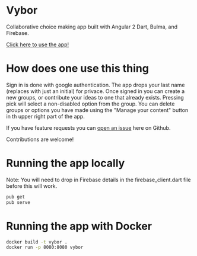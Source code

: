 # Vybor

Collaborative choice making app built with Angular 2 Dart, Bulma, and Firebase.

[Click here to use the app!](https://jerold.github.io/Vybor/)

# How does one use this thing

Sign in is done with google authentication.
The app drops your last name (replaces with just an initial) for privace.
Once signed in you can create a new groups, or contribute your ideas to one that already exists.
Pressing pick will select a non-disabled option from the group.
You can delete groups or options you have made using the "Manage your content" button in th upper right part of the app.

If you have feature requests you can [open an issue](https://github.com/jerold/Vybor/issues) here on Github.

Contributions are welcome!

# Running the app locally

Note: You will need to drop in Firebase details in the firebase_client.dart file before this will work.

```bash
pub get
pub serve
```

# Running the app with Docker

```bash
docker build -t vybor .
docker run -p 8080:8080 vybor
```